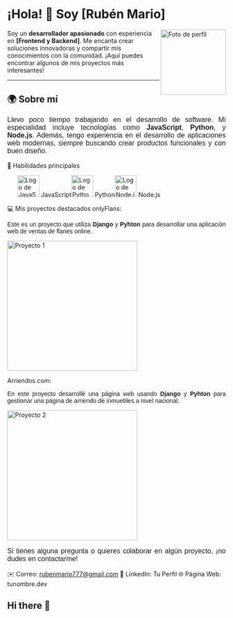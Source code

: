 # ¡Hola! 👋 Soy [Rubén Mario]

<img src="[https://github.com/user-attachments/assets/651830df-0ca3-46a7-bf3e-f61b2d0e1a1b)" alt="Foto de perfil" align="right" width="150px"/>

Soy un **desarrollador apasionado** con experiencia en **[Frontend y Backend]**. Me encanta crear soluciones innovadoras y compartir mis conocimientos con la comunidad. ¡Aquí puedes encontrar algunos de mis proyectos más interesantes!

---

## 🌍 **Sobre mí**

<p style="font-family: 'Arial'; font-size: 16px; text-align: justify;">
  Llevo poco tiempo trabajando en el desarrollo de software. 
  Mi especialidad incluye tecnologías como <strong>JavaScript</strong>, <strong>Python</strong>, 
  y <strong>Node.js</strong>. Además, tengo experiencia en el desarrollo de aplicaciones web modernas, 
  siempre buscando crear productos funcionales y con buen diseño.
</p>

🚀 Habilidades principales
<ul style="display: flex; list-style: none;"> <li><img src="https://via.placeholder.com/50" alt="Logo de JavaScript" width="50px"/> JavaScript</li> <li><img src="https://via.placeholder.com/50" alt="Logo de Python" width="50px"/> Python</li> <li><img src="https://via.placeholder.com/50" alt="Logo de Node.js" width="50px"/> Node.js</li> </ul>

💻 Mis proyectos destacados
onlyFlans:

<p style="font-family: 'Arial'; font-size: 14px; text-align: justify;"> Este es un proyecto que utiliza <strong>Django</strong> y <strong>Pyhton</strong> para desarrollar una aplicación web de ventas de flanes online. </p> <img src="https://via.placeholder.com/300x200" alt="Proyecto 1" width="300px"/>

Arriendos.com:

<p style="font-family: 'Arial'; font-size: 14px; text-align: justify;"> En este proyecto desarrollé una página web usando <strong>Django</strong> y <strong>Pyhton</strong> para gestionar una página de arriendo de inmuebles a nivel nacional. </p> <img src="https://via.placeholder.com/300x200" alt="Proyecto 2" width="300px"/>

<p style="font-family: 'Arial'; font-size: 16px; text-align: justify;">
   Si tienes alguna pregunta o quieres colaborar en algún proyecto, ¡no dudes en contactarme!
</p>

✉️ Correo: rubenmario777@gmail.com
💼 LinkedIn: Tu Perfil
🌐 Página Web: tunombre.dev












## Hi there 👋

<!--
**XR-Ruben/XR-Ruben** is a ✨ _special_ ✨ repository because its `README.md` (this file) appears on your GitHub profile.

Here are some ideas to get you started:

- 🔭 I’m currently working on ...
- 🌱 I’m currently learning ...
- 👯 I’m looking to collaborate on ...
- 🤔 I’m looking for help with ...
- 💬 Ask me about ...
- 📫 How to reach me: ...
- 😄 Pronouns: ...
- ⚡ Fun fact: ...
-->
